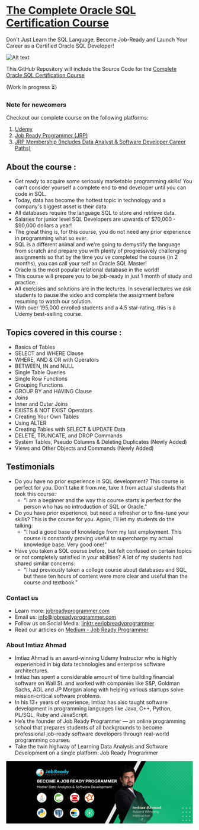 # [The Complete Oracle SQL Certification Course](https://www.udemy.com/course/the-complete-oracle-sql-certification-course/)

Don't Just Learn the SQL Language, Become Job-Ready and Launch Your Career as a Certified Oracle SQL Developer!

<img title="a title" alt="Alt text" src="https://raw.githubusercontent.com/JobReadyProgrammer/The-Complete-Oracle-SQL-Certification-Course/refs/heads/main/JRP%20Oracle%20SQL%20Course%20New%20Banner.jpg">

This GitHub Repository will include the Source Code for the [Complete Oracle SQL Certification Course](https://www.udemy.com/course/the-complete-oracle-sql-certification-course/)

(Work in progress ⏳)

### Note for newcomers

Checkout our complete course on the following platforms:
1. [Udemy](https://www.udemy.com/course/the-complete-oracle-sql-certification-course/)
2. [Job Ready Programmer (JRP)](https://www.jobreadyprogrammer.com/p/the-complete-oracle-sql-certification-course)
3. [JRP Membership (Includes Data Analyst & Software Developer Career Paths)](https://www.jobreadyprogrammer.com/p/all-access-pass?coupon_code=GET_HIRED_ALREADY)

## About the course :

- Get ready to acquire some seriously marketable programming skills! You can't consider yourself a complete end to end developer until you can code in SQL.
- Today, data has become the hottest topic in technology and a company's biggest asset is their data.
- All databases require the language SQL to store and retrieve data.
- Salaries for junior level SQL Developers are upwards of $70,000 - $90,000 dollars a year!
- The great thing is, for this course, you do not need any prior experience in programming what so ever.
- SQL is a different animal and we're going to demystify the language from scratch and prepare you with plenty of progressively challenging assignments so that by the time you've completed the course (in 2 months), you can call your self an Oracle SQL Master!
- Oracle is the most popular relational database in the world!
- This course will prepare you to be job-ready in just 1 month of study and practice.
- All exercises and solutions are in the lectures. In several lectures we ask students to pause the video and complete the assignment before resuming to watch our solution. 
- With over 195,000 enrolled students and a 4.5 star-rating, this is a Udemy best-selling course.

## Topics covered in this course :

- Basics of Tables
- SELECT and WHERE Clause
- WHERE, AND & OR with Operators
- BETWEEN, IN and NULL
- Single Table Queries
- Single Row Functions
- Grouping Functions
- GROUP BY and HAVING Clause
- Joins
- Inner and Outer Joins
- EXISTS & NOT EXIST Operators
- Creating Your Own Tables
- Using ALTER
- Creating Tables with SELECT & UPDATE Data
- DELETE, TRUNCATE, and DROP Commands
- System Tables, Pseudo Columns & Deleting Duplicates (Newly Added)
- Views and Other Objects and Commands (Newly Added)

## Testimonials

- Do you have no prior experience in SQL development? This course is perfect for you. Don't take it from me, take it from actual students that took this course:
  - "I am a beginner and the way this course starts is perfect for the person who has no introduction of SQL or Oracle."
- Do you have prior experience, but need a refresher or to fine-tune your skills? This is the course for you. Again, I'll let my students do the talking:
  - "I had a good base of knowledge from my last employment. This course is constantly proving useful to supercharge my actual knowledge base. Very good one!"
- Have you taken a SQL course before, but felt confused on certain topics or not completely satisfied in your abilities? A lot of my students had shared similar concerns:
  - "I had previously taken a college course about databases and SQL, but these ten hours of content were more clear and useful than the course and textbook."

### Contact us
- Learn more: [jobreadyprogrammer.com](https://jobreadyprogrammer.com/)
- Email us: info@jobreadyprogrammer.com
- Follow us on Social Media: [linktr.ee/jobreadyprogrammer](linktr.ee/jobreadyprogrammer)
- Read our articles on [Medium - Job Ready Programmer](https://jobreadyprogrammer.medium.com/)

### About Imtiaz Ahmad

- Imtiaz Ahmad is an award-winning Udemy Instructor who is highly experienced in big data technologies and enterprise software architectures.
- Imtiaz has spent a considerable amount of time building financial software on Wall St. and worked with companies like S&P, Goldman Sachs, AOL and JP Morgan along with helping various startups solve mission-critical software problems.
- In his 13+ years of experience, Imtiaz has also taught software development in programming languages like Java, C++, Python, PL/SQL, Ruby and JavaScript.
- He’s the founder of Job Ready Programmer — an online programming school that prepares students of all backgrounds to become professional job-ready software developers through real-world programming courses.
- Take the twin highway of Learning Data Analysis and Software Development on a single platform: Job Ready Programmer

<img title="a title" alt="Alt text" src="https://raw.githubusercontent.com/JobReadyProgrammer/JobReadyProgrammer/main/JRP_GitHub_Banner.png" onclick="https://www.jobreadyprogrammer.com/p/all-access-pass?coupon_code=GET_HIRED_ALREADY">
